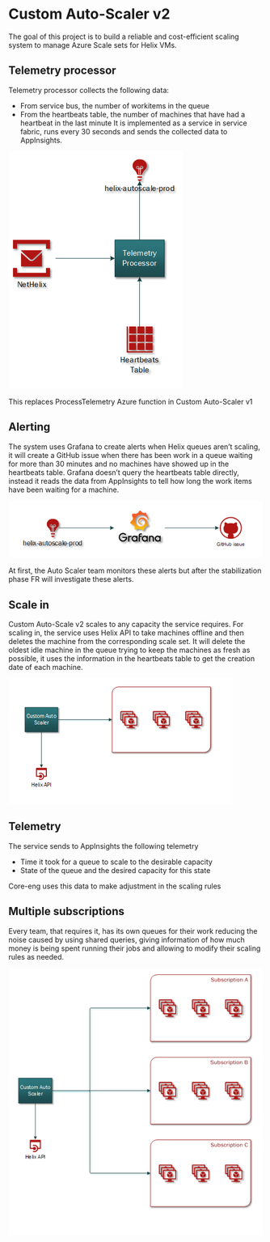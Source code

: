 # Custom Auto-Scaler v2

The goal of this project is to build a reliable and cost-efficient scaling system to manage Azure Scale sets for Helix VMs.

## Telemetry processor

Telemetry processor collects the following data:
- From service bus, the number of workitems in the queue 
- From the heartbeats table, the number of machines that have had a heartbeat in the last minute
It is implemented as a service in service fabric, runs every 30 seconds and sends the collected data to AppInsights.

![](./assets/Telemetry.png)
 
This replaces ProcessTelemetry Azure function in Custom Auto-Scaler v1

## Alerting

The system uses Grafana to create alerts when Helix queues aren’t scaling, it will create a GitHub issue when there has been work in a queue waiting for more than 30 minutes and no machines have showed up in the heartbeats table. Grafana doesn’t query the heartbeats table directly, instead it reads the data from AppInsights to tell how long the work items have been waiting for a machine. 

![](./assets/GrafanaAlert.png)

At first, the Auto Scaler team monitors these alerts but after the stabilization phase FR will investigate these alerts.

## Scale in

Custom Auto-Scale v2 scales to any capacity the service requires.
For scaling in, the service uses Helix API to take machines offline and then deletes the machine from the corresponding scale set. It will delete the oldest idle machine in the queue trying to keep the machines as fresh as possible, it uses the information in the heartbeats table to get the creation date of each machine.

![](./assets/MachinesOffline.png)

## Telemetry

The service sends to AppInsights the following telemetry
- Time it took for a queue to scale to the desirable capacity
- State of the queue and the desired capacity for this state

Core-eng uses this data to make adjustment in the scaling rules

## Multiple subscriptions

Every team, that requires it, has its own queues for their work reducing the noise caused by using shared queries, giving information of how much money is being spent running their jobs and allowing to modify their scaling rules as needed.

![](./assets/MultipleSubs.png)
